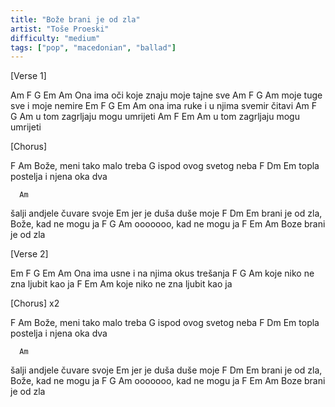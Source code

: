 ```yaml
---
title: "Bože brani je od zla"
artist: "Toše Proeski"
difficulty: "medium"
tags: ["pop", "macedonian", "ballad"]
---
```


[Verse 1]

Am      F  G           Em         Am
Ona ima oči koje znaju moje tajne sve
Am   F          G        Am
moje tuge sve i moje nemire
Em      F   G          Em         Am
ona ima ruke i u njima svemir čitavi
Am    F         G          Am
u tom zagrljaju mogu umrijeti
Am    F         Em         Am
u tom zagrljaju mogu umrijeti


[Chorus]

F     Am
Bože, meni tako malo treba
G
ispod ovog svetog neba
F                Dm        Em
topla postelja i njena oka dva

      Am
šalji andjele čuvare svoje
Em
jer je duša duše moje
F                      Dm          Em
brani je od zla, Bože, kad ne mogu ja
  F   G              Am
ooooooo, kad ne mogu ja
     F     Em    Am
Boze brani je od zla


[Verse 2]

Em      F   G           Em         Am
Ona ima usne i na njima okus trešanja
     F           G          Am
koje niko ne zna ljubit kao ja
     F           Em         Am
koje niko ne zna ljubit kao ja

[Chorus] x2

F     Am
Bože, meni tako malo treba
G
ispod ovog svetog neba
F                Dm        Em
topla postelja i njena oka dva

      Am
šalji andjele čuvare svoje
Em
jer je duša duše moje
F                      Dm          Em
brani je od zla, Bože, kad ne mogu ja
  F   G              Am
ooooooo, kad ne mogu ja
     F     Em    Am
Boze brani je od zla
